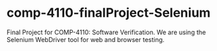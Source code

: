 # comp-4110-finalProject-Selenium
Final Project for COMP-4110: Software Verification. We are using the Selenium WebDriver tool for web and browser testing.
